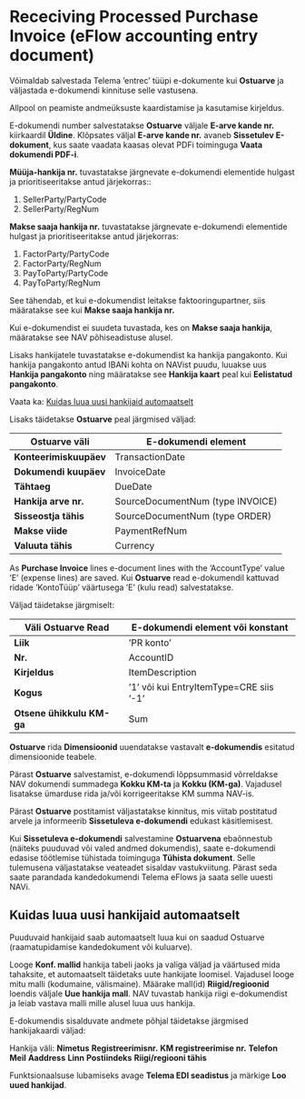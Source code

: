 ---
---
# Receciving Processed Purchase Invoice (eFlow accounting entry document)

Võimaldab salvestada Telema ’entrec’ tüüpi e-dokumente kui **Ostuarve** ja väljastada e-dokumendi kinnituse selle vastusena.

Allpool on peamiste andmeüksuste kaardistamise ja kasutamise kirjeldus.

E-dokumendi number salvestatakse **Ostuarve** väljale **E-arve kande nr.** kiirkaardil **Üldine**. Klõpsates väljal **E-arve kande nr.** avaneb  **Sissetulev E-dokument**, 
kus saate vaadata kaasas olevat PDFi toiminguga **Vaata dokumendi PDF-i**.

**Müüja-hankija nr.** tuvastatakse järgnevate e-dokumendi elementide hulgast ja prioritiseeritakse antud järjekorras::
1.  SellerParty/PartyCode
2.  SellerParty/RegNum

**Makse saaja hankija nr.** tuvastatakse järgnevate e-dokumendi elementide hulgast ja prioritiseeritakse antud järjekorras:
1.  FactorParty/PartyCode
2.  FactorParty/RegNum
3.  PayToParty/PartyCode
4.  PayToParty/RegNum

See tähendab, et kui e-dokumendist leitakse faktooringupartner, siis määratakse see kui **Makse saaja hankija nr.**

Kui e-dokumendist ei suudeta tuvastada, kes on **Makse saaja hankija**, määratakse see NAV põhiseadistuse alusel.

Lisaks hankijatele tuvastatakse e-dokumendist ka hankija pangakonto. Kui hankija pangakonto antud IBANi kohta on NAVist puudu, luuakse uus **Hankija pangakonto** ning määratakse see **Hankija kaart** peal kui **Eelistatud pangakonto**. 

Vaata ka:  [Kuidas luua uusi hankijaid automaatselt](#kuidas-luua-uusi-hankijaid-automaatselt)

Lisaks täidetakse **Ostuarve** peal järgmised väljad:

|Ostuarve väli|E-dokumendi element|
|--|--|
|**Konteerimiskuupäev**|TransactionDate|
|**Dokumendi kuupäev**|InvoiceDate|
|**Tähtaeg**|DueDate|
|**Hankija arve nr.**|SourceDocumentNum (type INVOICE)|
|**Sisseostja tähis**|SourceDocumentNum (type ORDER)|
|**Makse viide**|PaymentRefNum|
|**Valuuta tähis**|Currency|

As  **Purchase Invoice**  lines e-document lines with the ’AccountType’ value ’E’ (expense lines) are saved.
Kui **Ostuarve** read e-dokumendil kattuvad ridade ’KontoTüüp’ väärtusega ’E’ (kulu read) salvestatakse.

Väljad täidetakse järgmiselt:

|Väli Ostuarve Read|E-dokumendi element või konstant|
|--|--|
|**Liik**|’PR konto’|
|**Nr.**|AccountID|
|**Kirjeldus**|ItemDescription|
|**Kogus**|’1’ või kui EntryItemType=CRE siis ’-1’|
|**Otsene ühikkulu KM-ga**|Sum|

**Ostuarve**  rida  **Dimensioonid**  uuendatakse vastavalt **e-dokumendis** esitatud dimensioonide teabele.

Pärast **Ostuarve** salvestamist, e-dokumendi lõppsummasid võrreldakse NAV dokumendi summadega **Kokku KM-ta** ja **Kokku (KM-ga)**. Vajadusel lisatakse ümarduse rida ja/või korrigeeritakse KM summa NAV-is. 

Pärast **Ostuarve** postitamist väljastatakse kinnitus, mis viitab postitatud arvele ja informeerib **Sissetuleva e-dokumendi** edukast käsitlemisest.

Kui **Sissetuleva e-dokumendi** salvestamine **Ostuarvena** ebaõnnestub (näiteks puuduvad või valed andmed dokumendis), saate e-dokumendi edasise töötlemise tühistada toiminguga **Tühista dokument**. Selle tulemusena väljastatakse veateadet sisaldav vastukviitung. Pärast seda saate parandada kandedokumendi Telema eFlows ja saata selle uuesti NAVi.   


## Kuidas luua uusi hankijaid automaatselt

Puuduvaid hankijaid saab automaatselt luua kui on saadud Ostuarve (raamatupidamise kandedokument või kuluarve). 

Looge  **Konf. mallid** hankija tabeli jaoks ja valiga väljad ja väärtused mida tahaksite, et automaatselt täidetaks uute hankijate loomisel. Vajadusel looge mitu malli (kodumaine, välismaine). Määrake mall(id) **Riigid/regioonid**  loendis väljale **Uue hankija mall**. NAV tuvastab hankija riigi e-dokumendist ja leiab vastava malli mille alusel luua uus hankija.

E-dokumendis sisalduvate andmete põhjal täidetakse järgmised hankijakaardi väljad:

Hankija väli:
**Nimetus**
**Registreerimisnr.**
**KM registreerimise nr.**
**Telefon**
**Meil**
**Aaddress**
**Linn**
**Postiindeks**
**Riigi/regiooni tähis**

Funktsionaalsuse lubamiseks avage **Telema EDI seadistus** ja märkige **Loo uued hankijad**.
